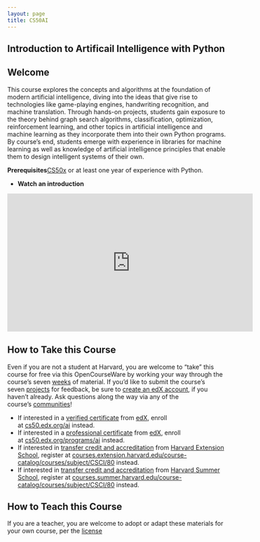 ```yaml
---
layout: page
title: CS50AI
---
```


## Introduction to Artificail Intelligence with Python

## **Welcome**

This course explores the concepts and algorithms at the foundation of modern artificial intelligence, diving into the ideas that give rise to technologies like game-playing engines, handwriting recognition, and machine translation. Through hands-on projects, students gain exposure to the theory behind graph search algorithms, classification, optimization, reinforcement learning, and other topics in artificial intelligence and machine learning as they incorporate them into their own Python programs. By course’s end, students emerge with experience in libraries for machine learning as well as knowledge of artificial intelligence principles that enable them to design intelligent systems of their own.

**Prerequisites**[CS50x](CS50X%20Introduction%20to%20Computer%20Science%200c3dc256fd064730a562642fb9d80705.md) or at least one year of experience with Python.

- **Watch an introduction**

<p align="center">

<iframe width="560" height="315" src="https://www.youtube.com/embed/_Kv4OFblJBU" title="YouTube video player" frameborder="0" allow="accelerometer; autoplay; clipboard-write; encrypted-media; gyroscope; picture-in-picture" allowfullscreen></iframe>

</p>

## **How to Take this Course**

Even if you are not a student at Harvard, you are welcome to “take” this course for free via this OpenCourseWare by working your way through the course’s seven [weeks](https://cs50.harvard.edu/ai/2020/weeks/) of material. If you’d like to submit the course’s seven [projects](https://cs50.harvard.edu/ai/2020/projects/) for feedback, be sure to [create an edX account](https://courses.edx.org/register), if you haven’t already. Ask questions along the way via any of the course’s [communities](https://cs50.harvard.edu/ai/2020/communities/)!

- If interested in a [verified certificate](https://www.edx.org/verified-certificate) from [edX](https://www.edx.org/), enroll at [cs50.edx.org/ai](https://cs50.edx.org/ai) instead.
- If interested in a [professional certificate](https://www.edx.org/professional-certificate) from [edX](https://www.edx.org/), enroll at [cs50.edx.org/programs/ai](https://cs50.edx.org/programs/ai) instead.
- If interested in [transfer credit and accreditation](https://extension.harvard.edu/for-students/student-policies-conduct/transfer-credits-accreditation/) from [Harvard Extension School](https://www.extension.harvard.edu/), register at [courses.extension.harvard.edu/course-catalog/courses/subject/CSCI/80](https://courses.extension.harvard.edu/course-catalog/courses/subject/CSCI/80) instead.
- If interested in [transfer credit and accreditation](https://summer.harvard.edu/academic-opportunities-support/policies-and-regulations/academic-policies/transfer-credit-accreditation/) from [Harvard Summer School](https://www.summer.harvard.edu/), register at [courses.summer.harvard.edu/course-catalog/courses/subject/CSCI/80](https://courses.summer.harvard.edu/course-catalog/courses/subject/CSCI/80) instead.

## **How to Teach this Course**

If you are a teacher, you are welcome to adopt or adapt these materials for your own course, per the [license](LICENSE.md)
